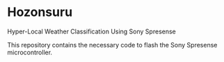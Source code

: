 # Hozonsuru
Hyper-Local Weather Classification Using Sony Spresense

This repository contains the necessary code to flash the Sony Spresense microcontroller.